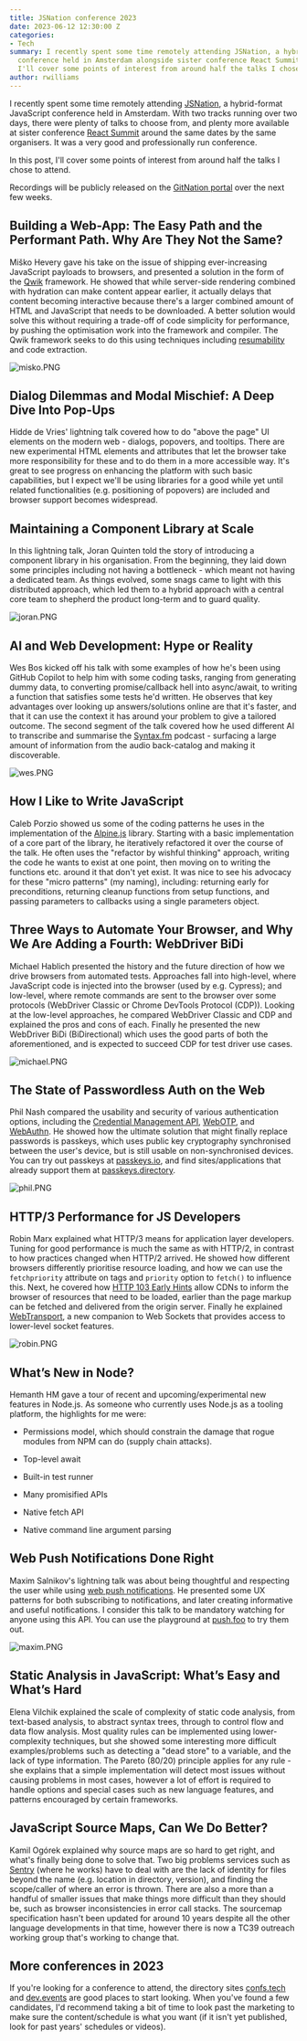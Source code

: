 ```yaml
---
title: JSNation conference 2023
date: 2023-06-12 12:30:00 Z
categories:
- Tech
summary: I recently spent some time remotely attending JSNation, a hybrid-format JavaScript
  conference held in Amsterdam alongside sister conference React Summit. In this post,
  I'll cover some points of interest from around half the talks I chose to attend.
author: rwilliams
---
```


I recently spent some time remotely attending [JSNation](https://jsnation.com/), a hybrid-format JavaScript conference held in Amsterdam. With two tracks running over two days, there were plenty of talks to choose from, and plenty more available at sister conference [React Summit](https://reactsummit.com/) around the same dates by the same organisers. It was a very good and professionally run conference.

In this post, I'll cover some points of interest from around half the talks I chose to attend.

Recordings will be publicly released on the [GitNation portal](https://portal.gitnation.org/events/jsnation-2023) over the next few weeks.

## Building a Web-App: The Easy Path and the Performant Path. Why Are They Not the Same?

Miško Hevery gave his take on the issue of shipping ever-increasing JavaScript payloads to browsers, and presented a solution in the form of the [Qwik](https://qwik.builder.io/) framework. He showed that while server-side rendering combined with hydration can make content appear earlier, it actually delays that content becoming interactive because there's a larger combined amount of HTML and JavaScript that needs to be downloaded. A better solution would solve this without requiring a trade-off of code simplicity for performance, by pushing the optimisation work into the framework and compiler. The Qwik framework seeks to do this using techniques including [resumability](https://qwik.builder.io/docs/concepts/resumable/) and code extraction.

![misko.PNG](/uploads/misko.PNG)

## Dialog Dilemmas and Modal Mischief: A Deep Dive Into Pop-Ups

Hidde de Vries' lightning talk covered how to do "above the page" UI elements on the modern web - dialogs, popovers, and tooltips. There are new experimental HTML elements and attributes that let the browser take more responsibility for these and to do them in a more accessible way. It's great to see progress on enhancing the platform with such basic capabilities, but I expect we'll be using libraries for a good while yet until related functionalities (e.g. positioning of popovers) are included and browser support becomes widespread.

## Maintaining a Component Library at Scale

In this lightning talk, Joran Quinten told the story of introducing a component library in his organisation. From the beginning, they laid down some principles including not having a bottleneck - which meant not having a dedicated team. As things evolved, some snags came to light with this distributed approach, which led them to a hybrid approach with a central core team to shepherd the product long-term and to guard quality.

![joran.PNG](/uploads/joran.PNG)

## AI and Web Development: Hype or Reality

Wes Bos kicked off his talk with some examples of how he's been using GitHub Copilot to help him with some coding tasks, ranging from generating dummy data, to converting promise/callback hell into async/await, to writing a function that satisfies some tests he'd written. He observes that key advantages over looking up answers/solutions online are that it's faster, and that it can use the context it has around your problem to give a tailored outcome. The second segment of the talk covered how he used different AI to transcribe and summarise the [Syntax.fm](https://syntax.fm/) podcast - surfacing a large amount of information from the audio back-catalog and making it discoverable.

![wes.PNG](/uploads/wes.PNG)

## How I Like to Write JavaScript

Caleb Porzio showed us some of the coding patterns he uses in the implementation of the [Alpine.js](https://alpinejs.dev/) library. Starting with a basic implementation of a core part of the library, he iteratively refactored it over the course of the talk. He often uses the "refactor by wishful thinking" approach, writing the code he wants to exist at one point, then moving on to writing the functions etc. around it that don't yet exist. It was nice to see his advocacy for these "micro patterns" (my naming), including: returning early for preconditions, returning cleanup functions from setup functions, and passing parameters to callbacks using a single parameters object.

## Three Ways to Automate Your Browser, and Why We Are Adding a Fourth: WebDriver BiDi

Michael Hablich presented the history and the future direction of how we drive browsers from automated tests. Approaches fall into high-level, where JavaScript code is injected into the browser (used by e.g. Cypress); and low-level, where remote commands are sent to the browser over some protocols (WebDriver Classic or Chrome DevTools Protocol (CDP)). Looking at the low-level approaches, he compared WebDriver Classic and CDP and explained the pros and cons of each. Finally he presented the new WebDriver BiDi (BiDirectional) which uses the good parts of both the aforementioned, and is expected to succeed CDP for test driver use cases.

![michael.PNG](/uploads/michael.PNG)

## The State of Passwordless Auth on the Web

Phil Nash compared the usability and security of various authentication options, including the [Credential Management API](https://developer.mozilla.org/en-US/docs/Web/API/Credential_Management_API), [WebOTP](https://developer.mozilla.org/en-US/docs/Web/API/WebOTP_API), and [WebAuthn](https://developer.mozilla.org/en-US/docs/Web/API/Web_Authentication_API). He showed how the ultimate solution that might finally replace passwords is passkeys, which uses public key cryptography synchronised between the user's device, but is still usable on non-synchronised devices. You can try out passkeys at [passkeys.io](https://www.passkeys.io/), and find sites/applications that already support them at [passkeys.directory](https://passkeys.directory/).

![phil.PNG](/uploads/phil.PNG)

## HTTP/3 Performance for JS Developers

Robin Marx explained what HTTP/3 means for application layer developers. Tuning for good performance is much the same as with HTTP/2, in contrast to how practices changed when HTTP/2 arrived. He showed how different browsers differently prioritise resource loading, and how we can use the `fetchpriority` attribute on tags and `priority` option to `fetch()` to influence this. Next, he covered how [HTTP 103 Early Hints](https://developer.mozilla.org/en-US/docs/Web/HTTP/Status/103) allow CDNs to inform the browser of resources that need to be loaded, earlier than the page markup can be fetched and delivered from the origin server. Finally he explained [WebTransport](https://developer.mozilla.org/en-US/docs/Web/API/WebTransport_API), a new companion to Web Sockets that provides access to lower-level socket features.

![robin.PNG](/uploads/robin.PNG)

## What’s New in Node?

Hemanth HM gave a tour of recent and upcoming/experimental new features in Node.js. As someone who currently uses Node.js as a tooling platform, the highlights for me were:

* Permissions model, which should constrain the damage that rogue modules from NPM can do (supply chain attacks).

* Top-level await

* Built-in test runner

* Many promisified APIs

* Native fetch API

* Native command line argument parsing

## Web Push Notifications Done Right

Maxim Salnikov's lightning talk was about being thoughtful and respecting the user while using [web push notifications](https://web.dev/notifications/). He presented some UX patterns for both subscribing to notifications, and later creating informative and useful notifications. I consider this talk to be mandatory watching for anyone using this API. You can use the playground at [push.foo](https://push.foo/) to try them out.

![maxim.PNG](/uploads/maxim.PNG)

## Static Analysis in JavaScript: What’s Easy and What’s Hard

Elena Vilchik explained the scale of complexity of static code analysis, from text-based analysis, to abstract syntax trees, through to control flow and data flow analysis. Most quality rules can be implemented using lower-complexity techniques, but she showed some interesting more difficult examples/problems such as detecting a "dead store" to a variable, and the lack of type information. The Pareto (80/20) principle applies for any rule - she explains that a simple implementation will detect most issues without causing problems in most cases, however a lot of effort is required to handle options and special cases such as new language features, and patterns encouraged by certain frameworks.

## JavaScript Source Maps, Can We Do Better?

Kamil Ogórek explained why source maps are so hard to get right, and what's finally being done to solve that. Two big problems services such as [Sentry](https://sentry.io/) (where he works) have to deal with are the lack of identity for files beyond the name (e.g. location in directory, version), and finding the scope/caller of where an error is thrown. There are also a more than a handful of smaller issues that make things more difficult than they should be, such as browser inconsistencies in error call stacks. The sourcemap specification hasn't been updated for around 10 years despite all the other language developments in that time, however there is now a TC39 outreach working group that's working to change that.

## More conferences in 2023

If you're looking for a conference to attend, the directory sites [confs.tech](https://confs.tech/) and [dev.events](https://dev.events/) are good places to start looking. When you've found a few candidates, I'd recommend taking a bit of time to look past the marketing to make sure the content/schedule is what you want (if it isn't yet published, look for past years' schedules or videos).
